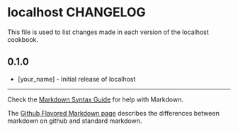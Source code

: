 localhost CHANGELOG
===================

This file is used to list changes made in each version of the localhost cookbook.

0.1.0
-----
- [your_name] - Initial release of localhost

- - -
Check the [Markdown Syntax Guide](http://daringfireball.net/projects/markdown/syntax) for help with Markdown.

The [Github Flavored Markdown page](http://github.github.com/github-flavored-markdown/) describes the differences between markdown on github and standard markdown.
